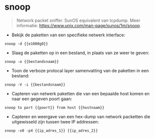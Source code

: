 # snoop

> Network packet sniffer.
> SunOS equivalent van tcpdump.
> Meer informatie: <https://www.unix.com/man-page/sunos/1m/snoop>.

- Bekijk de paketten van een specifieke netwerk interface:

`snoop -d {{e1000g0}}`

- Slaag de paketten op in een bestand, in plaats van ze weer te geven:

`snoop -o {{bestandsnaam}}`

- Toon de verboze protocal layer samenvatting van de paketten in een bestand:

`snoop -V -i {{bestandsnaam}}`

- Capteren van netwerk paketten die van een bepaalde host komen en naar een gegeven poort gaan:

`snoop to port {{poort}} from host {{hostnaam}}`

- Capteren en weergave van een hex-dump van network packetten die uitgewisseld zijn tussen twee IP addressen:

`snoop -x0 -p4 {{ip_adres_1}} {{ip_adres_2}}`
